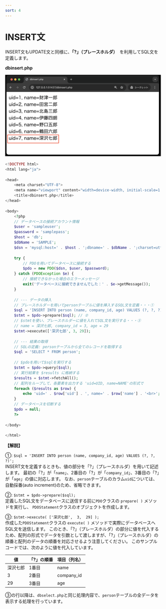 ```yaml
---
sort: 4
---
```

# INSERT文

INSERT文もUPDATE文と同様に、**「?」（プレースホルダ）**　を利用してSQL文を定義します。

**dbinsert.php**

![](./images/dbinsert_display.png)

```php
<!DOCTYPE html>
<html lang="ja">

<head>
    <meta charset="UTF-8">
    <meta name="viewport" content="width=device-width, initial-scale=1.0">
    <title>dbinsert.php</title>
</head>

<body>
    <?php
    // データベースの接続アカウント情報
    $user = 'sampleuser';
    $password = 'samplepass';
    $host = 'db';
    $dbName = 'SAMPLE';
    $dsn = 'mysql:host=' . $host . ';dbname=' . $dbName . ';charset=utf8';

    try {
        // PDOを用いてデータベースに接続する
        $pdo = new PDO($dsn, $user, $password);
    } catch (PDOException $e) {
        // 接続できなかった場合のエラーメッセージ
        exit('データベースに接続できませんでした：' . $e->getMessage());
    }

    // --- データの挿入
    // プレースホルダーを用いてpersonテーブルに値を挿入するSQL文を定義・・・①
    $sql = 'INSERT INTO person (name, company_id, age) VALUES (?, ?, ?)';
    $stmt = $pdo->prepare($sql); // ②
    // $stmtを使い、プレースホルダーに値を入れてSQL文を実行する・・・③
    // name = 深沢七郎, company_id = 3, age = 29
    $stmt->execute(['深沢七郎', 3, 29]);

    // --- 結果の取得
    // SQLの定義: personテーブルから全てのレコードを取得する
    $sql = 'SELECT * FROM person';

    // $pdoを用いて$sqlを実行する
    $stmt = $pdo->query($sql);
    // 実行結果を $results に格納する
    $results = $stmt->fetchAll();
    // 配列をループして、各要素を出力する 'uid=UID, name=NAME'の形式で
    foreach ($results as $row) {
        echo 'uid=' . $row['uid'] . ', name=' . $row['name'] . '<br>';
    }
    // データベースを切断する
    $pdo = null;
    ?>

</body>

</html>
```

**【解説】**

①: `$sql = 'INSERT INTO person (name, company_id, age) VALUES (?, ?, ?)';`<br>
INSERT文を定義するときも、値の部分を「?」（プレースホルダ）を用いて記述します。
最初の「?」が「`name`」、2番目の「?」が「`company_id`」、3番目の「?」が「`age`」の値に対応します。
なお、`person`テーブルのカラム`uid`については、自動採番(auto increment)のため、省略できます。

②: `$stmt = $pdo->prepare($sql);`<br>
定義したSQL文をデータベースに送信する前に`PDO`クラスの `prepare( )` メソッドを実行し、 `PDOStatement`クラスのオブジェクトを作成します。

③: `$stmt->execute( ['深沢七郎',  3,  29] );`<br>
作成した`PDOStatement`クラスの `execute( )` メソッドで実際にデータベースへSQL文を送信します。
このとき、「?」（プレースホルダ）の部分に値を代入するため、配列の形式でデータを引数として渡しますが、「?」（プレースホルダ）の順番と配列のデータの順番を対応させるよう注意してください。
このサンプルコードでは、次のように値を代入しています。

|値|「?」の順番|項目（列名）|
| - | - | - |
|深沢七郎|1番目|name|
|3|2番目|company_id|
|29|3番目|age|

③の行以降は、`dbselect.php`と同じ処理内容で、`person`テーブルの全データを表示する処理を行っています。
